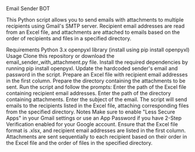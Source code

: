 Email Sender BOT

This Python script allows you to send emails with attachments to multiple recipients using Gmail's SMTP server. Recipient email addresses are read from an Excel file, and attachments are attached to emails based on the order of recipients and files in a specified directory.

Requirements
Python 3.x
openpyxl library (install using pip install openpyxl)
Usage
Clone this repository or download the email_sender_with_attachment.py file.
Install the required dependencies by running pip install openpyxl.
Update the hardcoded sender's email and password in the script.
Prepare an Excel file with recipient email addresses in the first column.
Prepare the directory containing the attachments to be sent.
Run the script and follow the prompts:
Enter the path of the Excel file containing recipient email addresses.
Enter the path of the directory containing attachments.
Enter the subject of the email.
The script will send emails to the recipients listed in the Excel file, attaching corresponding files from the specified directory.
Notes
Make sure to enable "Less Secure Apps" in your Gmail settings or use an App Password if you have 2-Step Verification enabled for your Google account.
Ensure that the Excel file format is .xlsx, and recipient email addresses are listed in the first column.
Attachments are sent sequentially to each recipient based on their order in the Excel file and the order of files in the specified directory.